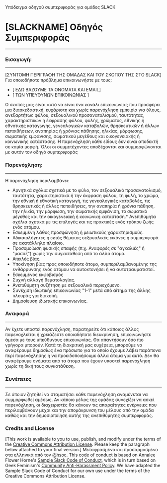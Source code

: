 Υπόδειγμα οδηγού συμπεριφοράς για ομάδες SLACK

   
#   [SLACKNAME] Οδηγός Συμπεριφοράς
***
### Εισαγωγή:
------
[ΣΥΝΤΟΜΗ ΠΕΡΙΓΡΑΦΗ ΤΗΣ ΟΜΑΔΑΣ ΚΑΙ ΤΟΥ ΣΚΟΠΟΥ ΤΗΣ ΣΤΟ SLACK]
Για οποιοδήποτε πρόβλημα επικοινωνήστε με τους:
* [ ΕΔΩ ΒΑΖΟΥΜΕ ΤΑ ΟΝΟΜΑΤΑ KAI EMAIL]
* [ ΤΩΝ ΥΠΕΥΘΥΝΩΝ ΕΠΙΚΟΙΝΩΝΙΑΣ ]

Ο σκοπός μας είναι αυτό να είναι ένα κανάλι επικοινωνίας που προσφέρει μια διασκεδαστική, ευχάριστη και χωρίς παρενόχληση εμπειρία για όλους, ανεξαρτήτως φύλου, σεξουαλικού προσανατολισμού, ταυτότητας, χαρακτηριστικών ή έκφρασης φύλου, φυλής, χρώματος, εθνικής ή εθνοτικής καταγωγής, γενεαλογικών καταβολών, θρησκευτικών ή άλλων πεποιθήσεων, αναπηρίας ή χρόνιας πάθησης, ηλικίας, μόρφωσης, σωματικής εμφάνισης, σωματικού μεγέθους και οικογενειακής ή κοινωνικής κατάστασης. Η παρενόχληση κάθε είδους δεν είναι αποδεκτή σε καμία μορφή. Όλοι οι συμμετέχοντες αποδέχονται και συμμορφώνονται με αυτόν τον οδηγό συμπεριφοράς 
### Παρενόχληση:
------
Η παρενόχληση περιλαμβάνει:
* Αρνητικά σχόλια σχετικά με το φύλο, τον σεξουαλικό προσανατολισμό, ταυτότητα, χαρακτηριστικά ή την έκφραση φύλου, τη φυλή, το χρώμα, την εθνική ή εθνοτική καταγωγή, τις γενεαλογικές καταβολές, τις θρησκευτικές ή άλλες πεποιθήσεις, την αναπηρία ή χρόνια πάθηση, την ηλικία, την μόρφωση, την σωματικής εμφάνιση, το σωματικό μέγεθος και την οικογενειακή ή κοινωνική κατάσταση.* Ανεπιθύμητα σχόλια σχετικά με τις επιλογές και τις πρακτικές ενός τρόπου ζωής ενός ατόμου.
* Εσκεμμένη λάθος προσφώνηση ή μειωτικούς χαρακτηρισμούς.
* Αδικαιολόγητες ή εκτός θέματος σεξουαλικές εικόνες ή συμπεριφορά σε ακατάλληλο πλαίσιο.
* Προσομοίωση φυσικής επαφής (π.χ. Αναφορές σε "αγκαλιές" ή "μασάζ") χωρίς την συγκατάθεση από το άλλο άτομο.
* Απειλές βίας.
* Υποκίνηση βίας προς οποιοδήποτε άτομο, συμπεριλαμβανομένης της ενθάρρυνσης ενός ατόμου να αυτοκτονήσει ή να αυτοτραυματιστεί.
* Εσκεμμένος εκφοβισμός
* Συχνή αλλαγή θεματολογίας.
* Ανεπιθύμητη συζήτηση με σεξουαλικό περιεχόμενο.
* Συνέχιση ιδιωτικής επικοινωνίας "1-1" μετά από αίτημα της άλλης πλευράς για διακοπή.
* Δημοσίευση ιδιωτικής επικοινωνίας.
### Αναφορά
------
Αν έχετε υποστεί παρενόχληση, παρατηρείτε ότι κάποιος άλλος παρενοχλείται ή χρειάζεστε οποιαδήποτε διευκρίνηση, επικοινωνήστε άμεσα με τους υπεύθυνους επικοινωνίας. Θα απαντήσουν όσο πιο γρήγορα μπορούν.
Κατά τη διακριτική μας ευχέρεια, μπορούμε να αναφέρουμε δημοσίως ένα πρόσωπο για το οποίο έχουμε λάβει παράπονα περί παρενόχλησης ή να προειδοποιήσουμε άλλα άτομα για αυτό. Δεν θα αναφέρουμε ονόματα από τα άτομα που έχουν υποστεί παρενόχληση χωρίς τη δική τους συγκατάθεση.
### Συνέπειες
------
Σε όποιον ζητηθεί να σταματήσει κάθε παρενόχληση αναμένεται να συμμορφωθεί αμέσως.
Αν κάποιο μέλος της ομάδας συνεχίζει να ασκεί παρενόχληση, οι διαχειριστές θα κάνουν τις απαραίτητες ενέργειες που περιλαμβάνουν μέχρι και την απομάκρυνση του μέλους από την ομάδα καθώς και την δημοσιοποίηση αυτής της ανεπιθύμητης συμπεριφοράς.
### Credits and License
[This work is available to you to use, publish, and modify under the terms of the [Creative Commons Attribution License](https://creativecommons.org/licenses/by/4.0/). Please keep the paragraph below attached to your final version.]
Μεταφρασμένο και προσαρμοσμένο στα ελληνικά από τον [@hsoc](https://github.com/hsoc).
This code of conduct is based on Annalee Flower Horne's [Sample Slack Code of Conduct](https://gist.github.com/annalee/2cddeff11357c3a8a613583ebca4dc17), which is in turn based on Geek Feminism's [Community Anti-Harassment Policy](http://geekfeminism.wikia.com/wiki/Community_anti-harassment/Policy). We have adapted the Sample Slack Code of Conduct for our own use under the terms of the Creative Commons Attribution License.

